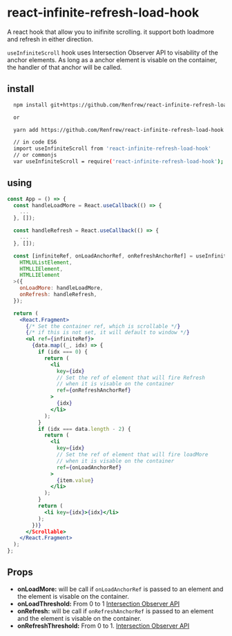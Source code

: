 # react-infinite-refresh-load-hook

A react hook that allow you to inifinite scrolling.
it support both loadmore and refresh in either direction.

`useInfiniteScroll` hook uses Intersection Observer API to visability of the
anchor elements. As long as a anchor element is visable on the container,
the handler of that anchor will be called.

## install

```bash
  npm install git+https://github.com/Renfrew/react-infinite-refresh-load-hook.git

  or

  yarn add https://github.com/Renfrew/react-infinite-refresh-load-hook.git

  // in code ES6
  import useInfiniteScroll from 'react-infinite-refresh-load-hook'
  // or commonjs
  var useInfiniteScroll = require('react-infinite-refresh-load-hook');
```

## using

```jsx
const App = () => {
  const handleLoadMore = React.useCallback(() => {
    ...
  }, []);

  const handleRefresh = React.useCallback(() => {
    ...
  }, []);

  const [infiniteRef, onLoadAnchorRef, onRefreshAnchorRef] = useInfiniteScroll<
    HTMLUListElement,
    HTMLLIElement,
    HTMLLIElement
  >({
    onLoadMore: handleLoadMore,
    onRefresh: handleRefresh,
  });

  return (
    <React.Fragment>
      {/* Set the container ref, which is scrollable */}
      {/* if this is not set, it will default to window */}
      <ul ref={infiniteRef}>
        {data.map((_, idx) => {
          if (idx === 0) {
            return (
              <li
                key={idx}
                // Set the ref of element that will fire Refresh
                // when it is visable on the container
                ref={onRefreshAnchorRef}
              >
                {idx}
              </li>
            );
          }
          if (idx === data.length - 2) {
            return (
              <li
                key={idx}
                // Set the ref of element that will fire loadMore
                // when it is visable on the container
                ref={onLoadAnchorRef}
              >
                {item.value}
              </li>
            );
          }
          return (
            <li key={idx}>{idx}</li>
          );
        })}
      </Scrollable>
    </React.Fragment>
  );
};
```

## Props

- **onLoadMore:** will be call if `onLoadAnchorRef` is passed to an element and the element is visable on the container.
- **onLoadThreshold:** From 0 to 1 [Intersection Observer API](https://developer.mozilla.org/en-US/docs/Web/API/Intersection_Observer_API#Threholds)
- **onRefresh:** will be call if `onRefreshAnchorRef` is passed to an element and the element is visable on the container.
- **onRefreshThreshold:** From 0 to 1. [Intersection Observer API](https://developer.mozilla.org/en-US/docs/Web/API/Intersection_Observer_API#Threholds)

